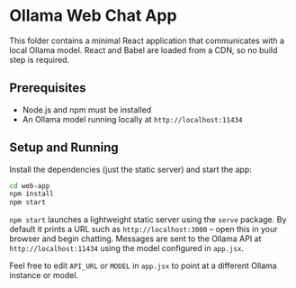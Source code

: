 # Ollama Web Chat App

This folder contains a minimal React application that communicates with a local Ollama model. React and Babel are loaded from a CDN, so no build step is required.

## Prerequisites
- Node.js and npm must be installed
- An Ollama model running locally at `http://localhost:11434`

## Setup and Running
Install the dependencies (just the static server) and start the app:

```bash
cd web-app
npm install
npm start
```

`npm start` launches a lightweight static server using the `serve` package. By default it prints a URL such as `http://localhost:3000` – open this in your browser and begin chatting. Messages are sent to the Ollama API at `http://localhost:11434` using the model configured in `app.jsx`.

Feel free to edit `API_URL` or `MODEL` in `app.jsx` to point at a different Ollama instance or model.
